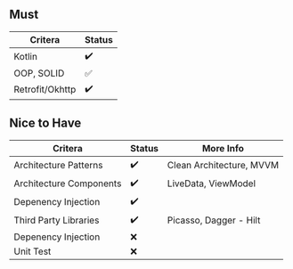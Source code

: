 ## Must

| Critera         | Status             |
| --------------- | ------------------ |
| Kotlin          | :heavy_check_mark: |
| OOP, SOLID      | :white_check_mark: |
| Retrofit/Okhttp | :heavy_check_mark: |

## Nice to Have

| Critera                 | Status             | More Info                |
| ----------------------- | ------------------ | ------------------------ |
| Architecture Patterns   | :heavy_check_mark: | Clean Architecture, MVVM |
| Architecture Components | :heavy_check_mark: | LiveData, ViewModel      |
| Depenency Injection     | :heavy_check_mark: |                          |
| Third Party Libraries   | :heavy_check_mark: | Picasso, Dagger - Hilt   |
| Depenency Injection     | :x:                |                          |
| Unit Test               | :x:                |                          |
